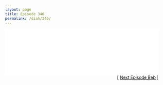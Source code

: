 ```yaml
---
layout: page
title: Episode 346
permalink: /diah/346/
---
```


<iframe allowfullscreen="true" frameborder="0" style="width:100%;" marginheight="0" marginwidth="0" mozallowfullscreen="true" scrolling="NO" src="//gdriveplayer.us/embed2.php?link=nVffli1%252FasU8ZgxbbOPJjghn5gGobLRVhalzON8x%252FJvZp95L%252BORPQ3bu%252F2rivzzOC1lEYxzMNG7xRucNlaHAXVU37spr%252FmfobzXz8o3vvT1xR7dia6%252FYvj7N%252B9Lkur6Um6EG%252Fp57T6vFLcqZZhWswtU01XO%252BDfiwPDsMeYBLvYr5%252F1j0C8JvkJf5QjpSLd9SAA5lXFa%252FVGACrGtkK%252F872x&amp;no_adult=yes" webkitallowfullscreen="true"></iframe>

<div align="right">[ <a href="/diah/347/">Next Episode Beb</a> ]</div>

